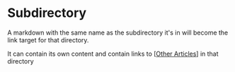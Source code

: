 # Subdirectory

A markdown with the same name as the subdirectory it's in will become the link target for that directory.

It can contain its own content and contain links to [[Other Articles]] in that directory

[//begin]: # "Autogenerated link references for markdown compatibility"
[Other Articles]: <Other Articles.md> "Other Articles"
[//end]: # "Autogenerated link references"